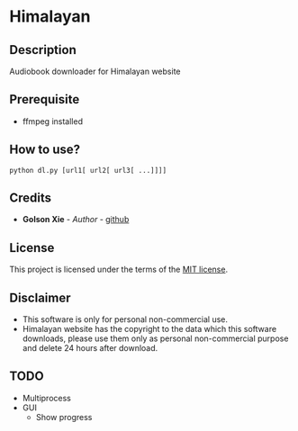 # Himalayan

## Description

Audiobook downloader for Himalayan website

## Prerequisite

- ffmpeg installed

## How to use?

```
python dl.py [url1[ url2[ url3[ ...]]]]
```

## Credits

- **Golson Xie** - *Author* - [github](https://github.com/oldfatcrab/Himalayan)

## License

This project is licensed under the terms of the [MIT license](LICENSE).

## Disclaimer

- This software is only for personal non-commercial use.
- Himalayan website has the copyright to the data which this software downloads, please use them only as personal non-commercial purpose and delete 24 hours after download.

## TODO
- Multiprocess
- GUI
  - Show progress
